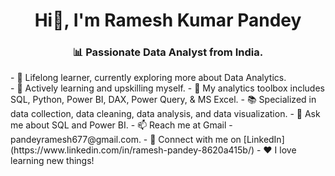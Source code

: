 <h1 align= "center">Hi👋, I'm Ramesh Kumar Pandey</h1>
<h3 align="center">📊 Passionate Data Analyst from India.</h3>
- 🔭 Lifelong learner, currently exploring more about Data Analytics.<br>  
- 🌱 Actively learning and upskilling myself.  
- 🧰 My analytics toolbox includes SQL, Python, Power BI, DAX, Power Query, & MS Excel.  
- 📚 Specialized in data collection, data cleaning, data analysis, and data visualization.  
- 💬 Ask me about SQL and Power BI.  
- 📫 Reach me at Gmail - pandeyramesh677@gmail.com.  
- 🔗 Connect with me on [LinkedIn](https://www.linkedin.com/in/ramesh-pandey-8620a415b/)  
- ❤️ I love learning new things!

</div>
